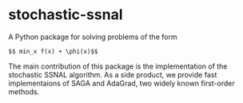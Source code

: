 # stochastic-ssnal

A Python package for solving problems of the form

`$$ min_x f(x) + \phi(x)$$`

The main contribution of this package is the implementation of the stochastic SSNAL algorithm. As a side product, we provide fast implementaions of SAGA and AdaGrad, two widely known first-order methods.
